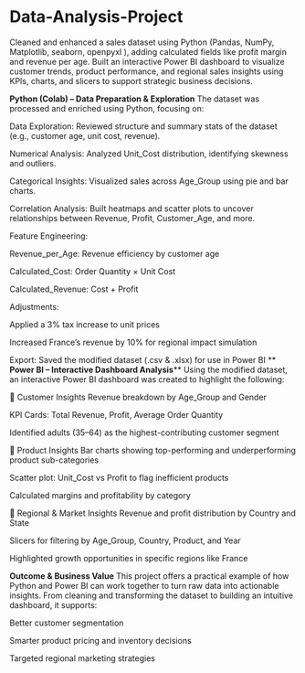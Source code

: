 # Data-Analysis-Project
Cleaned and enhanced a sales dataset using Python (Pandas, NumPy, Matplotlib, seaborn, openpyxl ), adding calculated fields like profit margin and revenue per age. Built an interactive Power BI dashboard to visualize customer trends, product performance, and regional sales insights using KPIs, charts, and slicers to support strategic business decisions.

**Python (Colab) – Data Preparation & Exploration**
The dataset was processed and enriched using Python, focusing on:

Data Exploration: Reviewed structure and summary stats of the dataset (e.g., customer age, unit cost, revenue).

Numerical Analysis: Analyzed Unit_Cost distribution, identifying skewness and outliers.

Categorical Insights: Visualized sales across Age_Group using pie and bar charts.

Correlation Analysis: Built heatmaps and scatter plots to uncover relationships between Revenue, Profit, Customer_Age, and more.

Feature Engineering:

Revenue_per_Age: Revenue efficiency by customer age

Calculated_Cost: Order Quantity × Unit Cost

Calculated_Revenue: Cost + Profit

Adjustments:

Applied a 3% tax increase to unit prices

Increased France’s revenue by 10% for regional impact simulation

Export: Saved the modified dataset (.csv & .xlsx) for use in Power BI
**
**Power BI – Interactive Dashboard Analysis****
Using the modified dataset, an interactive Power BI dashboard was created to highlight the following:

🔹 Customer Insights
Revenue breakdown by Age_Group and Gender

KPI Cards: Total Revenue, Profit, Average Order Quantity

Identified adults (35–64) as the highest-contributing customer segment

🔹 Product Insights
Bar charts showing top-performing and underperforming product sub-categories

Scatter plot: Unit_Cost vs Profit to flag inefficient products

Calculated margins and profitability by category

🔹 Regional & Market Insights
Revenue and profit distribution by Country and State

Slicers for filtering by Age_Group, Country, Product, and Year

Highlighted growth opportunities in specific regions like France

**Outcome & Business Value**
This project offers a practical example of how Python and Power BI can work together to turn raw data into actionable insights. From cleaning and transforming the dataset to building an intuitive dashboard, it supports:

Better customer segmentation

Smarter product pricing and inventory decisions

Targeted regional marketing strategies
